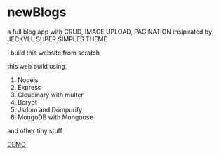 # newBlogs
a full blog app with CRUD, IMAGE UPLOAD, PAGINATION insipirated by JECKYLL SUPER SIMPLES THEME

i build this website from scratch

this web build using

1. Nodejs
2. Express
3. Cloudinary with multer
4. Bcrypt
5. Jsdom and Dompurify
6. MongoDB with Mongoose

and other tiny stuff

[DEMO](https://damarowen.blog)
